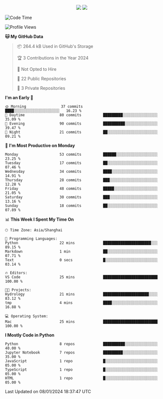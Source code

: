 <p align="center">
    <img src = "https://github-readme-stats.vercel.app/api?username=Zheng-Yi-git&show_icons=true&theme=yeblu&hide_border=true&count_private=true">
    <img src = "https://github-readme-stats.vercel.app/api/top-langs/?username=Zheng-Yi-git&hide=html,css&theme=yeblu&layout=compact&hide_border=true&count_private=true&langs_count=8">
</p>

<!--START_SECTION:waka-->
![Code Time](http://img.shields.io/badge/Code%20Time-822%20hrs%2056%20mins-blue)

![Profile Views](http://img.shields.io/badge/Profile%20Views-0-blue)

**🐱 My GitHub Data** 

> 📦 264.4 kB Used in GitHub's Storage 
 > 
> 🏆 3 Contributions in the Year 2024
 > 
> 🚫 Not Opted to Hire
 > 
> 📜 22 Public Repositories 
 > 
> 🔑 3 Private Repositories 
 > 
**I'm an Early 🐤** 

```text
🌞 Morning                37 commits          ████░░░░░░░░░░░░░░░░░░░░░   16.23 % 
🌆 Daytime                80 commits          █████████░░░░░░░░░░░░░░░░   35.09 % 
🌃 Evening                90 commits          ██████████░░░░░░░░░░░░░░░   39.47 % 
🌙 Night                  21 commits          ██░░░░░░░░░░░░░░░░░░░░░░░   09.21 % 
```
📅 **I'm Most Productive on Monday** 

```text
Monday                   53 commits          ██████░░░░░░░░░░░░░░░░░░░   23.25 % 
Tuesday                  17 commits          ██░░░░░░░░░░░░░░░░░░░░░░░   07.46 % 
Wednesday                34 commits          ████░░░░░░░░░░░░░░░░░░░░░   14.91 % 
Thursday                 28 commits          ███░░░░░░░░░░░░░░░░░░░░░░   12.28 % 
Friday                   48 commits          █████░░░░░░░░░░░░░░░░░░░░   21.05 % 
Saturday                 30 commits          ███░░░░░░░░░░░░░░░░░░░░░░   13.16 % 
Sunday                   18 commits          ██░░░░░░░░░░░░░░░░░░░░░░░   07.89 % 
```


📊 **This Week I Spent My Time On** 

```text
🕑︎ Time Zone: Asia/Shanghai

💬 Programming Languages: 
Python                   22 mins             ██████████████████████░░░   89.15 % 
Markdown                 1 min               ██░░░░░░░░░░░░░░░░░░░░░░░   07.71 % 
Text                     0 secs              █░░░░░░░░░░░░░░░░░░░░░░░░   03.14 % 

🔥 Editors: 
VS Code                  25 mins             █████████████████████████   100.00 % 

🐱‍💻 Projects: 
Hydrology                21 mins             █████████████████████░░░░   83.12 % 
tmp                      4 mins              ████░░░░░░░░░░░░░░░░░░░░░   16.88 % 

💻 Operating System: 
Mac                      25 mins             █████████████████████████   100.00 % 
```

**I Mostly Code in Python** 

```text
Python                   8 repos             ██████████░░░░░░░░░░░░░░░   40.00 % 
Jupyter Notebook         7 repos             █████████░░░░░░░░░░░░░░░░   35.00 % 
JavaScript               1 repo              █░░░░░░░░░░░░░░░░░░░░░░░░   05.00 % 
TypeScript               1 repo              █░░░░░░░░░░░░░░░░░░░░░░░░   05.00 % 
HTML                     1 repo              █░░░░░░░░░░░░░░░░░░░░░░░░   05.00 % 
```




 Last Updated on 08/01/2024 18:37:47 UTC
<!--END_SECTION:waka-->
